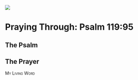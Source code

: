 <img class="intro-right" src="/images/art-paris-psalter.jpg">

<style>
  li {list-style-type: none;}
  p + ul {
    margin-top: -18px;
}
</style>

# Praying Through: Psalm 119:95

## The Psalm

## The Prayer

<div style="font-variant: small-caps;">
My Living Word
</div>
